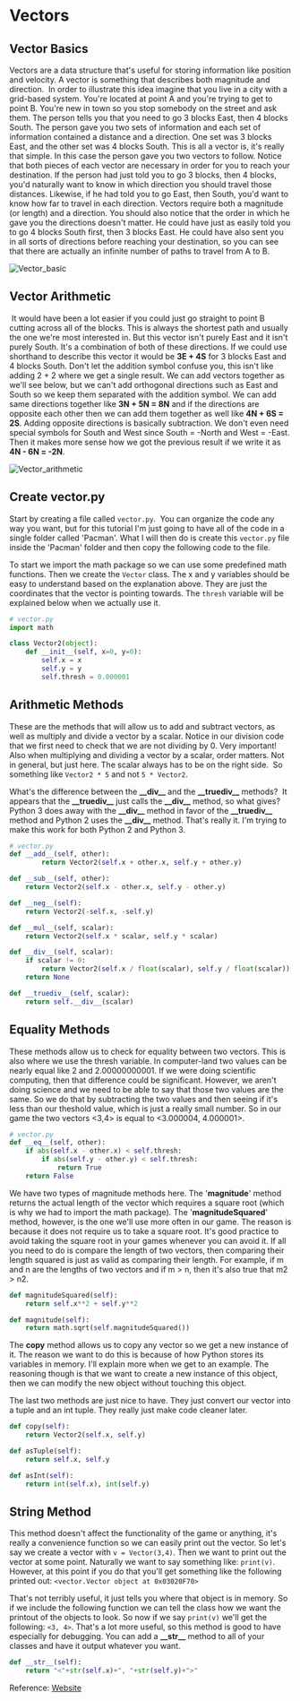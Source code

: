 # Vectors

## Vector Basics

Vectors are a data structure that's useful for storing information like position and velocity. A vector is something that describes both magnitude and direction.  In order to illustrate this idea imagine that you live in a city with a grid-based system. You're located at point A and you're trying to get to point B. You're new in town so you stop somebody on the street and ask them. The person tells you that you need to go 3 blocks East, then 4 blocks South. The person gave you two sets of information and each set of information contained a distance and a direction. One set was 3 blocks East, and the other set was 4 blocks South. This is all a vector is, it's really that simple. In this case the person gave you two vectors to follow. Notice that both pieces of each vector are necessary in order for you to reach your destination. If the person had just told you to go 3 blocks, then 4 blocks, you'd naturally want to know in which direction you should travel those distances. Likewise, if he had told you to go East, then South, you'd want to know how far to travel in each direction. Vectors require both a magnitude (or length) and a direction. You should also notice that the order in which he gave you the directions doesn't matter. He could have just as easily told you to go 4 blocks South first, then 3 blocks East. He could have also sent you in all sorts of directions before reaching your destination, so you can see that there are actually an infinite number of paths to travel from A to B.

![Vector_basic](https://img1.wsimg.com/isteam/ip/51f9eb68-183a-416f-aedc-5c476e4e4d1c/img1.png/:/cr=t:0%25,l:0%25,w:100%25,h:100%25/rs=w:400,cg:true)

## Vector Arithmetic

 It would have been a lot easier if you could just go straight to point B cutting across all of the blocks. This is always the shortest path and usually the one we're most interested in. But this vector isn't purely East and it isn't purely South. It's a combination of both of these directions. If we could use shorthand to describe this vector it would be **3E + 4S** for 3 blocks East and 4 blocks South. Don't let the addition symbol confuse you, this isn't like adding 2 + 2 where we get a single result. We can add vectors together as we'll see below, but we can't add orthogonal directions such as East and South so we keep them separated with the addition symbol. We can add same directions together like **3N + 5N = 8N** and if the directions are opposite each other then we can add them together as well like **4N + 6S = 2S**. Adding opposite directions is basically subtraction. We don't even need special symbols for South and West since South = -North and West = -East. Then it makes more sense how we got the previous result if we write it as **4N - 6N = -2N**.

![Vector_arithmetic](https://img1.wsimg.com/isteam/ip/51f9eb68-183a-416f-aedc-5c476e4e4d1c/img2.png/:/cr=t:0%25,l:0%25,w:100%25,h:100%25/rs=w:400,cg:true)

## Create vector.py

Start by creating a file called `vector.py`.  You can organize the code any way you want, but for this tutorial I'm just going to have all of the code in a single folder called 'Pacman'. What I will then do is create this `vector.py` file inside the 'Pacman' folder and then copy the following code to the file.

To start we import the math package so we can use some predefined math functions. Then we create the `Vector` class. The x and y variables should be easy to understand based on the explanation above. They are just the coordinates that the vector is pointing towards. The `thresh` variable will be explained below when we actually use it.

```python
# vector.py
import math

class Vector2(object):
    def __init__(self, x=0, y=0):
        self.x = x
        self.y = y
        self.thresh = 0.000001
```

## Arithmetic Methods

These are the methods that will allow us to add and subtract vectors, as well as multiply and divide a vector by a scalar. Notice in our division code that we first need to check that we are not dividing by 0. Very important! Also when multiplying and dividing a vector by a scalar, order matters. Not in general, but just here. The scalar always has to be on the right side.  So something like `Vector2 * 5` and not `5 * Vector2`.

What's the difference between the **\_\_div\_\_** and the **\_\_truediv\_\_** methods?  It appears that the **\_\_truediv\_\_** just calls the **\_\_div\_\_** method, so what gives? Python 3 does away with the **\_\_div\_\_** method in favor of the **\_\_truediv\_\_** method and Python 2 uses the **\_\_div\_\_** method. That's really it. I'm trying to make this work for both Python 2 and Python 3.

```python
# vector.py
def __add__(self, other):
        return Vector2(self.x + other.x, self.y + other.y)

def __sub__(self, other):
    return Vector2(self.x - other.x, self.y - other.y)

def __neg__(self):
    return Vector2(-self.x, -self.y)

def __mul__(self, scalar):
    return Vector2(self.x * scalar, self.y * scalar)

def __div__(self, scalar):
    if scalar != 0:
        return Vector2(self.x / float(scalar), self.y / float(scalar))
    return None

def __truediv__(self, scalar):
    return self.__div__(scalar)
```

## Equality Methods

These methods allow us to check for equality between two vectors. This is also where we use the thresh variable. In computer-land two values can be nearly equal like 2 and 2.00000000001. If we were doing scientific computing, then that difference could be significant. However, we aren't doing science and we need to be able to say that those two values are the same. So we do that by subtracting the two values and then seeing if it's less than our theshold value, which is just a really small number. So in our game the two vectors <3,4> is equal to <3.000004, 4.000001>.

```python
# vector.py
def __eq__(self, other):
    if abs(self.x - other.x) < self.thresh:
        if abs(self.y - other.y) < self.thresh:
            return True
    return False
```

We have two types of magnitude methods here. The '**magnitude**' method returns the actual length of the vector which requires a square root (which is why we had to import the math package). The '**magnitudeSquared**' method, however, is the one we'll use more often in our game. The reason is because it does not require us to take a square root. It's good practice to avoid taking the square root in your games whenever you can avoid it. If all you need to do is compare the length of two vectors, then comparing their length squared is just as valid as comparing their length. For example, if m and n are the lengths of two vectors and if m > n, then it's also true that m2 > n2.

```python
def magnitudeSquared(self):
    return self.x**2 + self.y**2

def magnitude(self):
    return math.sqrt(self.magnitudeSquared())
```

The **copy** method allows us to copy any vector so we get a new instance of it. The reason we want to do this is because of how Python stores its variables in memory. I'll explain more when we get to an example. The reasoning though is that we want to create a new instance of this object, then we can modify the new object without touching this object.

The last two methods are just nice to have. They just convert our vector into a tuple and an int tuple. They really just make code cleaner later.

```python
def copy(self):
    return Vector2(self.x, self.y)

def asTuple(self):
    return self.x, self.y

def asInt(self):
    return int(self.x), int(self.y)
```

## String Method

This method doesn't affect the functionality of the game or anything, it's really a convenience function so we can easily print out the vector. So let's say we create a vector with `v = Vector(3,4)`. Then we want to print out the vector at some point. Naturally we want to say something like: `print(v)`. However, at this point if you do that you'll get something like the following printed out: `<vector.Vector object at 0x03020F70>`

That's not terribly useful, it just tells you where that object is in memory. So if we include the following function we can tell the class how we want the printout of the objects to look. So now if we say `print(v)` we'll get the following: `<3, 4>`. That's a lot more useful, so this method is good to have especially for debugging. You can add a **\_\_str\_\_** method to all of your classes and have it output whatever you want.

```python
def __str__(self):
    return "<"+str(self.x)+", "+str(self.y)+">"
```

Reference: [Website](https://pacmancode.com/)
